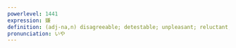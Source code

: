 ```yaml
---
powerlevel: 1441
expression: 嫌
definition: (adj-na,n) disagreeable; detestable; unpleasant; reluctant; (P)
pronunciation: いや
---
```

